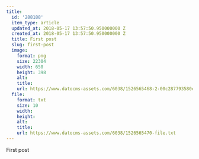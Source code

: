 ```yaml
---
title:
  id: '288188'
  item_type: article
  updated_at: 2018-05-17 13:57:50.950000000 Z
  created_at: 2018-05-17 13:57:50.950000000 Z
  title: First post
  slug: first-post
  image:
    format: png
    size: 22304
    width: 650
    height: 398
    alt: 
    title: 
    url: https://www.datocms-assets.com/6038/1526565468-2-00c287793580e47fbe1222a1d44a6e25-95c66.png
  file:
    format: txt
    size: 10
    width: 
    height: 
    alt: 
    title: 
    url: https://www.datocms-assets.com/6038/1526565470-file.txt
---
```


First post